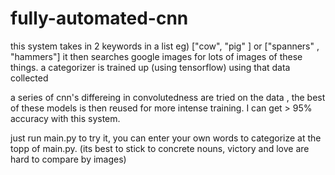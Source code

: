 # fully-automated-cnn


this system takes in 2 keywords in a list eg) ["cow", "pig" ] or ["spanners" , "hammers"]
it then searches google images for lots of images of these things. 
a categorizer is trained up (using tensorflow) using that data collected

a series of cnn's differeing in convolutedness are tried on the data , the best of these models is then reused for more intense training. I can get > 95% accuracy with this system. 

just run main.py to try it, you can enter your own words to categorize at the topp of main.py. (its best to stick to concrete nouns, victory and love are hard to compare by images)
